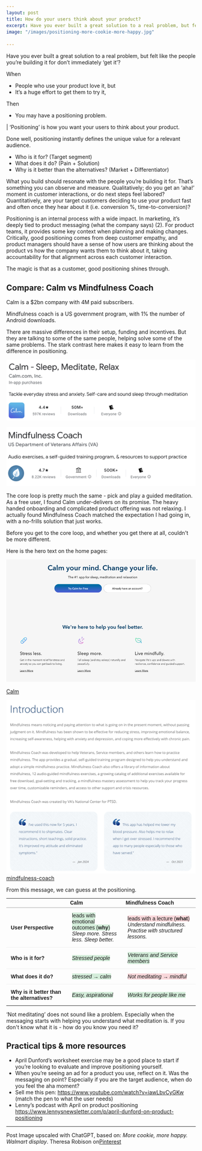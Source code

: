```yaml
---
layout: post
title: How do your users think about your product?
excerpt: Have you ever built a great solution to a real problem, but felt like the people you’re building it for don’t immediately ‘get it’? Exploring positioning with examples.
image: "/images/positioning-more-cookie-more-happy.jpg"

---
```


Have you ever built a great solution to a real problem, but felt like the people you’re building it for don’t immediately ‘get it’? 

When 
- People who use your product love it, but 
- It’s a huge effort to get them to try it, 

Then
- You may have a positioning problem.

| ‘Positioning’ is how you want your users to think about your product. 

Done well, positioning instantly defines the unique value for a relevant audience.
- Who is it for? (Target segment) 
- What does it do? (Pain + Solution) 
- Why is it better than the alternatives? (Market + Differentiator) 

What you build should resonate with the people you’re building it for. That’s something you can observe and measure. Qualitatively; do you get an ‘aha!’ moment in customer interactions, or do next steps feel labored? Quantitatively, are your target customers deciding to use your product fast and often once they hear about it (i.e. conversion %, time-to-conversion)?

Positioning is an internal process with a wide impact. In marketing, it’s deeply tied to product messaging (what the company says) (2). For product teams, it provides some key context when planning and making changes. Critically, good positioning comes from deep customer empathy, and product managers should have a sense of how users are thinking about the product vs how the company wants them to think about it, taking accountability for that alignment across each customer interaction. 

The magic is that as a customer, good positioning shines through. 

## Compare: Calm vs Mindfulness Coach

Calm is a $2bn company with 4M paid subscribers. 

Mindfulness coach is a US government program, with 1% the number of Android downloads. 

There are massive differences in their setup, funding and incentives. But they are talking to some of the same people, helping solve some of the same problems. The stark contrast here makes it easy to learn from the difference in positioning.

![Calm - Play Store App Listing Header](/images/positioning-play-store-calm.png)

![Mindfulness Coach - Play Store App Listing Header](/images/positioning-play-store-mindfulness-coach.png)

The core loop is pretty much the same - pick and play a guided meditation. As a free user, I found Calm under-delivers on its promise. The heavy handed onboarding and complicated product offering was not relaxing. I actually found Mindfulness Coach matched the expectation I had going in, with a no-frills solution that just works. 

Before you get to the core loop, and whether you get there at all, couldn't be more different. 

Here is the hero text on the home pages:

![ Calm your mind. Change your Life ](/images/positioning-homepagehero-calm.png)

[Calm](https://www.calm.com/)

![Introduction Mindfulness means noticing and paying attention to what is going on in the present moment ...](/images/positioning-homepagehero-mindfulness-coach.png)
[mindfulness-coach](https://mobile.va.gov/app/mindfulness-coach)

From this message, we can guess at the positioning.

<table style="width:100%; border-collapse: collapse; font-family: sans-serif;">
  <thead>
    <tr>
      <th style="border-bottom: 2px solid #ccc; text-align: left;"></th>
      <th style="border-bottom: 2px solid #ccc; text-align: left;">Calm</th>
      <th style="border-bottom: 2px solid #ccc; text-align: left;">Mindfulness Coach</th>
    </tr>
  </thead>
  <tbody>
    <tr>
      <td style="padding: 12px; border-bottom: 1px solid #eee;"><strong>User Perspective</strong></td>
      <td style="padding: 12px; border-bottom: 1px solid #eee;">
        <span style="background-color: #d4edda;">leads with emotional outcomes (<strong>why</strong>)</span><br>
        <em>Sleep more. Stress less. Sleep better.</em>
      </td>
      <td style="padding: 12px; border-bottom: 1px solid #eee;">
        <span style="background-color: #f8d7da;">leads with a lecture (<strong>what</strong>)</span><br>
        <em>Understand mindfulness. Practise with structured lessons.</em>
      </td>
    </tr>
    <tr>
      <td style="padding: 12px; border-bottom: 1px solid #eee;"><strong>Who is it for?</strong></td>
      <td style="padding: 12px; border-bottom: 1px solid #eee;">
        <span style="background-color: #d4edda;"><em>Stressed people</em></span>
      </td>
      <td style="padding: 12px; border-bottom: 1px solid #eee;">
        <span style="background-color: #d4edda;"><em>Veterans and Service members</em></span>
      </td>
    </tr>
    <tr>
      <td style="padding: 12px; border-bottom: 1px solid #eee;"><strong>What does it do?</strong></td>
      <td style="padding: 12px; border-bottom: 1px solid #eee;">
        <span style="background-color: #d4edda;"><em>stressed → calm</em></span>
      </td>
      <td style="padding: 12px; border-bottom: 1px solid #eee;">
        <span style="background-color: #f8d7da;"><em>Not meditating → mindful</em></span>
      </td>
    </tr>
    <tr>
      <td style="padding: 12px;"><strong>Why is it better than the alternatives?</strong></td>
      <td style="padding: 12px;">
        <span style="background-color: #d4edda;"><em>Easy, aspirational</em></span>
      </td>
      <td style="padding: 12px;">
        <span style="background-color: #d4edda;"><em>Works for people like me</em></span>
      </td>
    </tr>
  </tbody>
</table>

‘Not meditating’ does not sound like a problem. Especially when the messaging starts with helping you understand what meditation is. If you don't know what it is - how do you know you need it?

## Practical tips & more resources
- April Dunford’s worksheet exercise may be a good place to start if you’re looking to evaluate and improve positioning yourself.
- When you’re seeing an ad for a product you use, reflect on it. Was the messaging on point? Especially if you are the target audience, when do you feel the aha moment? 
- Sell me this pen: https://www.youtube.com/watch?v=iawLbvCyGKw (match the pen to what the user needs)
- Lenny’s podcast with April on product positioning https://www.lennysnewsletter.com/p/april-dunford-on-product-positioning

---

Post Image upscaled with ChatGPT, based on: _More cookie, more happy. Walmart display_. Theresa Robison on[Pinterest](https://uk.pinterest.com/pin/107804984815231646/)
